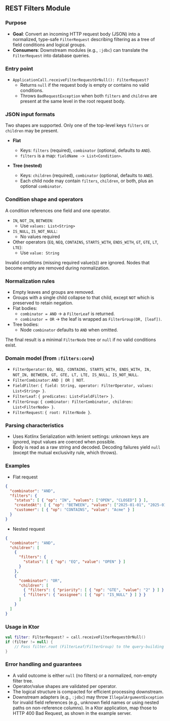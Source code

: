 ## REST Filters Module

### Purpose

- **Goal**: Convert an incoming HTTP request body (JSON) into a normalized, type-safe `FilterRequest` describing
  filtering as a tree of field conditions and logical groups.
- **Consumers**: Downstream modules (e.g., `:jdbc`) can translate the `FilterRequest` into database queries.

### Entry point

- `ApplicationCall.receiveFilterRequestOrNull(): FilterRequest?`
    - Returns `null` if the request body is empty or contains no valid conditions.
    - Throws `BadRequestException` when both `filters` and `children` are present at the same level in the root request
      body.

### JSON input formats

Two shapes are supported. Only one of the top-level keys `filters` or `children` may be present.

- **Flat**
    - Keys: `filters` (required), `combinator` (optional, defaults to `AND`).
    - `filters` is a map: `fieldName -> List<Condition>`.

- **Tree (nested)**
    - Keys: `children` (required), `combinator` (optional, defaults to `AND`).
    - Each child node may contain `filters`, `children`, or both, plus an optional `combinator`.

### Condition shape and operators

A condition references one field and one operator.

- `IN`, `NOT_IN`, `BETWEEN`:
    - Use `values: List<String>`
- `IS_NULL`, `IS_NOT_NULL`:
    - No values required
- Other operators (`EQ`, `NEQ`, `CONTAINS`, `STARTS_WITH`, `ENDS_WITH`, `GT`, `GTE`, `LT`, `LTE`):
    - Use `value: String`

Invalid conditions (missing required value(s)) are ignored. Nodes that become empty are removed during normalization.

### Normalization rules

- Empty leaves and groups are removed.
- Groups with a single child collapse to that child, except `NOT` which is preserved to retain negation.
- Flat bodies:
    - `combinator = AND` → a `FilterLeaf` is returned.
    - `combinator = OR` → the leaf is wrapped as `FilterGroup(OR, [leaf])`.
- Tree bodies:
    - Node `combinator` defaults to `AND` when omitted.

The final result is a minimal `FilterNode` tree or `null` if no valid conditions exist.

### Domain model (from `:filters:core`)

- `FilterOperator`:
  `EQ, NEQ, CONTAINS, STARTS_WITH, ENDS_WITH, IN, NOT_IN, BETWEEN, GT, GTE, LT, LTE, IS_NULL, IS_NOT_NULL`.
- `FilterCombinator`: `AND | OR | NOT`.
- `FieldFilter`: `{ field: String, operator: FilterOperator, values: List<String> }`.
- `FilterLeaf`: `{ predicates: List<FieldFilter> }`.
- `FilterGroup`: `{ combinator: FilterCombinator, children: List<FilterNode> }`.
- `FilterRequest`: `{ root: FilterNode }`.

### Parsing characteristics

- Uses Kotlinx Serialization with lenient settings: unknown keys are ignored, input values are coerced when possible.
- Body is read as a raw string and decoded. Decoding failures yield `null` (except the mutual exclusivity rule, which
  throws).

### Examples

- Flat request

```json
{
  "combinator": "AND",
  "filters": {
    "status": [ { "op": "IN", "values": ["OPEN", "CLOSED"] } ],
    "createdAt": [ { "op": "BETWEEN", "values": ["2025-01-01", "2025-01-31"] } ],
    "customer": [ { "op": "CONTAINS", "value": "Acme" } ]
  }
}
```

- Nested request

```json
{
  "combinator": "AND",
  "children": [
    {
      "filters": {
        "status": [ { "op": "EQ", "value": "OPEN" } ]
      }
    },
    {
      "combinator": "OR",
      "children": [
        { "filters": { "priority": [ { "op": "GTE", "value": "2" } ] } },
        { "filters": { "assignee": [ { "op": "IS_NULL" } ] } }
      ]
    }
  ]
}
```

### Usage in Ktor

```kotlin
val filter: FilterRequest? = call.receiveFilterRequestOrNull()
if (filter != null) {
    // Pass filter.root (FilterLeaf/FilterGroup) to the query-building layer
}
```

### Error handling and guarantees

- A valid outcome is either `null` (no filters) or a normalized, non-empty filter tree.
- Operator/value shapes are validated per operator.
- The logical structure is compacted for efficient processing downstream.
- Downstream adapters (e.g., `:jdbc`) may throw `IllegalArgumentException` for invalid field references
  (e.g., unknown field names or using nested paths on non-reference columns). In a Ktor application,
  map those to HTTP 400 Bad Request, as shown in the example server.
